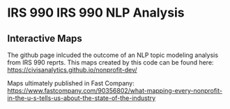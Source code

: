 # IRS 990 IRS 990 NLP Analysis
## Interactive Maps

The github page inlcuded the outcome of an NLP topic modeling analysis from IRS 990 reprts. This maps created by this code can be found here: https://civisanalytics.github.io/nonprofit-dev/

Maps ultimately published in Fast Company: https://www.fastcompany.com/90356802/what-mapping-every-nonprofit-in-the-u-s-tells-us-about-the-state-of-the-industry
